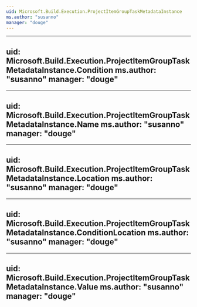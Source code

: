```yaml
---
uid: Microsoft.Build.Execution.ProjectItemGroupTaskMetadataInstance
ms.author: "susanno"
manager: "douge"
---
```


---
uid: Microsoft.Build.Execution.ProjectItemGroupTaskMetadataInstance.Condition
ms.author: "susanno"
manager: "douge"
---

---
uid: Microsoft.Build.Execution.ProjectItemGroupTaskMetadataInstance.Name
ms.author: "susanno"
manager: "douge"
---

---
uid: Microsoft.Build.Execution.ProjectItemGroupTaskMetadataInstance.Location
ms.author: "susanno"
manager: "douge"
---

---
uid: Microsoft.Build.Execution.ProjectItemGroupTaskMetadataInstance.ConditionLocation
ms.author: "susanno"
manager: "douge"
---

---
uid: Microsoft.Build.Execution.ProjectItemGroupTaskMetadataInstance.Value
ms.author: "susanno"
manager: "douge"
---

